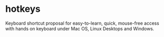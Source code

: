 # hotkeys
Keyboard shortcut proposal for easy-to-learn, quick, mouse-free access with hands on keyboard under Mac OS, Linux Desktops and Windows.
